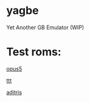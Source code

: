 # yagbe
Yet Another GB Emulator (WIP)

# Test roms:

[opus5](http://kaosumaru.github.io/yagbe/emulator/yagbe_rom.html?http://kaosumaru.github.io/yagbe/games/opus5.gb)

[ttt](http://kaosumaru.github.io/yagbe/emulator/yagbe_rom.html?http://kaosumaru.github.io/yagbe/games/ttt.gb)

[adjtris](http://kaosumaru.github.io/yagbe/emulator/yagbe_rom.html?http://kaosumaru.github.io/yagbe/games/adjtris.gb)